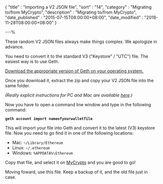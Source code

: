 {
"title"       : "Importing a V2 JSON file",
"sort"        : "14",
"category"    : "Migrating to/from MyCrypto",
"description" : "Migrating to/from MyCrypto",
"date_published" : "2015-07-15T08:00:00+08:00",
"date_modified"  : "2018-11-28T08:00:00+08:00"
}

---%

These random V2 JSON files always make things complex. We apologize in advance.

You need to convert it to the standard V3 ("Keystore" / "UTC") file. The easiest way is to use Geth.

[Download the appropriate version of Geth on your operating system.](https://github.com/ethereum/go-ethereum/releases)

Once you download it, extract the zip and copy your V2 JSON file into the same folder.

_(Really explicit instructions for PC and Mac are available [here](https://ethereum.stackexchange.com/a/466).)_

Now you have to open a command line window and type in the following command:

**`geth account import nameofyourwalletfile`**

This will import your file into Geth and convert it to the latest (V3) keystore file. Now you need to go find it in one of the following locations:

*   Mac: `~/Library/Ethereum`
*   Linux: `~/.ethereum`
*   Windows: `%APPDATA%\Ethereum`

Copy that file, and select it on [MyCrypto](https://mycrypto.com) and you are good to go!

Moving foward, use this file. Keep a backup of it, and the old file just in case.
